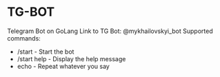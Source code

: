 # TG-BOT
Telegram Bot on GoLang
Link to TG Bot: @mykhailovskyi_bot
Supported commands:
- /start - Start the bot
- /start help - Display the help message
- echo <message> - Repeat whatever you say
